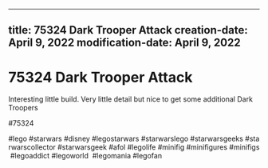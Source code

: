----
title: 75324 Dark Trooper Attack
creation-date: April 9, 2022
modification-date: April 9, 2022
----

# 75324 Dark Trooper Attack

Interesting little build. Very little detail but nice to get some additional Dark Troopers

#75324 
 
 
 
#lego #starwars #disney #legostarwars #starwarslego #starwarsgeeks #starwarscollector #starwarsgeek #afol #legolife #minifig #minifigures #minifigs #legoaddict #legoworld  #legomania #legofan 
  
 
